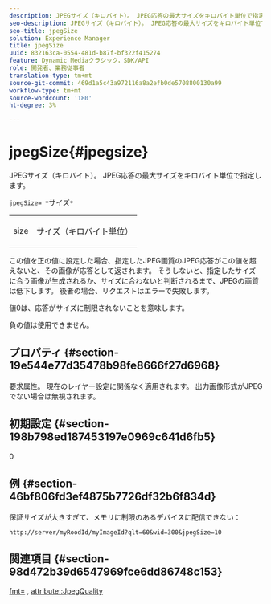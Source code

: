```yaml
---
description: JPEGサイズ（キロバイト）。 JPEG応答の最大サイズをキロバイト単位で指定します。
seo-description: JPEGサイズ（キロバイト）。 JPEG応答の最大サイズをキロバイト単位で指定します。
seo-title: jpegSize
solution: Experience Manager
title: jpegSize
uuid: 832163ca-0554-481d-b87f-bf322f415274
feature: Dynamic Mediaクラシック，SDK/API
role: 開発者、業務従事者
translation-type: tm+mt
source-git-commit: 469d1a5c43a972116a8a2efb0de5708800130a99
workflow-type: tm+mt
source-wordcount: '180'
ht-degree: 3%

---
```



# jpegSize{#jpegsize}

JPEGサイズ（キロバイト）。 JPEG応答の最大サイズをキロバイト単位で指定します。

`jpegSize= *`サイズ`*`

<table id="simpletable_EC2A8D8B65854B45B9CB184DA1069355"> 
 <tr class="strow"> 
  <td class="stentry"> <p><span class="codeph"> <span class="varname"> size</span></span> </p> </td> 
  <td class="stentry"> <p>サイズ（キロバイト単位） </p></td> 
 </tr> 
</table>

この値を正の値に設定した場合、指定したJPEG画質のJPEG応答がこの値を超えないと、その画像が応答として返されます。 そうしないと、指定したサイズに合う画像が生成されるか、サイズに合わないと判断されるまで、JPEGの画質は低下します。 後者の場合、リクエストはエラーで失敗します。

値0は、応答がサイズに制限されないことを意味します。

負の値は使用できません。

## プロパティ {#section-19e544e77d35478b98fe8666f27d6968}

要求属性。 現在のレイヤー設定に関係なく適用されます。 出力画像形式がJPEGでない場合は無視されます。

## 初期設定 {#section-198b798ed187453197e0969c641d6fb5}

0

## 例 {#section-46bf806fd3ef4875b7726df32b6f834d}

保証サイズが大きすぎて、メモリに制限のあるデバイスに配信できない：

`http://server/myRoodId/myImageId?qlt=60&wid=300&jpegSize=10`

## 関連項目 {#section-98d472b39d6547969fce6dd86748c153}

[fmt=](../../../../../is-api/http-ref/image-serving-api-ref/c-http-protocol-reference/c-command-reference/r-is-http-fmt.md#reference-cdf10043423b45ba9fe15157fb3ae37a) ,  [attribute::JpegQuality](../../../../../is-api/image-catalog/image-serving-api-ref/c-image-catalog-reference/c-attributes-reference/r-jpegquality.md#reference-4a879e7c46024c8a898a9fd226f9eb09)
